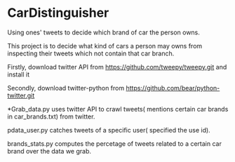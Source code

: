 # CarDistinguisher
Using ones' tweets to decide which brand of car the person owns.

This project is to decide what kind of cars a person may owns from inspecting their tweets which not contain that car branch.

Firstly, download twitter API from https://github.com/tweepy/tweepy.git and install it

Secondly, download twitter-python from https://github.com/bear/python-twitter.git


*Grab_data.py uses twitter API to crawl tweets( mentions certain car brands in car_brands.txt) from twitter.


pdata_user.py catches tweets of a specific user( specified the use id).


brands_stats.py computes the percetage of tweets related to a certain car brand over the data we grab.
